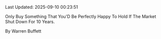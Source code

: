 Last Updated: 2025-09-10 00:23:51

Only Buy Something That You'D Be Perfectly Happy To Hold If The Market Shut Down For 10 Years.

By Warren Buffett